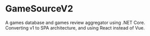 # GameSourceV2
A games database and games review aggregator using .NET Core. Converting v1 to SPA architecture, and using React instead of Vue.
